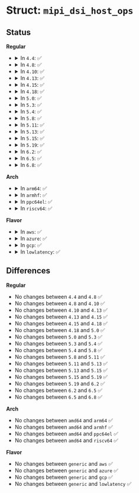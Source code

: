 # Struct: <code>mipi_dsi_host_ops</code>

## Status
<b>Regular</b>
<ul>
<li>
<details>
<summary>In <code>4.4</code>: ✅</summary>

```c
struct mipi_dsi_host_ops {
    int (*attach)(struct mipi_dsi_host *, struct mipi_dsi_device *);
    int (*detach)(struct mipi_dsi_host *, struct mipi_dsi_device *);
    ssize_t (*transfer)(struct mipi_dsi_host *, const struct mipi_dsi_msg *);
};
```
</details>
</li>
<li>
<details>
<summary>In <code>4.8</code>: ✅</summary>

```c
struct mipi_dsi_host_ops {
    int (*attach)(struct mipi_dsi_host *, struct mipi_dsi_device *);
    int (*detach)(struct mipi_dsi_host *, struct mipi_dsi_device *);
    ssize_t (*transfer)(struct mipi_dsi_host *, const struct mipi_dsi_msg *);
};
```
</details>
</li>
<li>
<details>
<summary>In <code>4.10</code>: ✅</summary>

```c
struct mipi_dsi_host_ops {
    int (*attach)(struct mipi_dsi_host *, struct mipi_dsi_device *);
    int (*detach)(struct mipi_dsi_host *, struct mipi_dsi_device *);
    ssize_t (*transfer)(struct mipi_dsi_host *, const struct mipi_dsi_msg *);
};
```
</details>
</li>
<li>
<details>
<summary>In <code>4.13</code>: ✅</summary>

```c
struct mipi_dsi_host_ops {
    int (*attach)(struct mipi_dsi_host *, struct mipi_dsi_device *);
    int (*detach)(struct mipi_dsi_host *, struct mipi_dsi_device *);
    ssize_t (*transfer)(struct mipi_dsi_host *, const struct mipi_dsi_msg *);
};
```
</details>
</li>
<li>
<details>
<summary>In <code>4.15</code>: ✅</summary>

```c
struct mipi_dsi_host_ops {
    int (*attach)(struct mipi_dsi_host *, struct mipi_dsi_device *);
    int (*detach)(struct mipi_dsi_host *, struct mipi_dsi_device *);
    ssize_t (*transfer)(struct mipi_dsi_host *, const struct mipi_dsi_msg *);
};
```
</details>
</li>
<li>
<details>
<summary>In <code>4.18</code>: ✅</summary>

```c
struct mipi_dsi_host_ops {
    int (*attach)(struct mipi_dsi_host *, struct mipi_dsi_device *);
    int (*detach)(struct mipi_dsi_host *, struct mipi_dsi_device *);
    ssize_t (*transfer)(struct mipi_dsi_host *, const struct mipi_dsi_msg *);
};
```
</details>
</li>
<li>
<details>
<summary>In <code>5.0</code>: ✅</summary>

```c
struct mipi_dsi_host_ops {
    int (*attach)(struct mipi_dsi_host *, struct mipi_dsi_device *);
    int (*detach)(struct mipi_dsi_host *, struct mipi_dsi_device *);
    ssize_t (*transfer)(struct mipi_dsi_host *, const struct mipi_dsi_msg *);
};
```
</details>
</li>
<li>
<details>
<summary>In <code>5.3</code>: ✅</summary>

```c
struct mipi_dsi_host_ops {
    int (*attach)(struct mipi_dsi_host *, struct mipi_dsi_device *);
    int (*detach)(struct mipi_dsi_host *, struct mipi_dsi_device *);
    ssize_t (*transfer)(struct mipi_dsi_host *, const struct mipi_dsi_msg *);
};
```
</details>
</li>
<li>
<details>
<summary>In <code>5.4</code>: ✅</summary>

```c
struct mipi_dsi_host_ops {
    int (*attach)(struct mipi_dsi_host *, struct mipi_dsi_device *);
    int (*detach)(struct mipi_dsi_host *, struct mipi_dsi_device *);
    ssize_t (*transfer)(struct mipi_dsi_host *, const struct mipi_dsi_msg *);
};
```
</details>
</li>
<li>
<details>
<summary>In <code>5.8</code>: ✅</summary>

```c
struct mipi_dsi_host_ops {
    int (*attach)(struct mipi_dsi_host *, struct mipi_dsi_device *);
    int (*detach)(struct mipi_dsi_host *, struct mipi_dsi_device *);
    ssize_t (*transfer)(struct mipi_dsi_host *, const struct mipi_dsi_msg *);
};
```
</details>
</li>
<li>
<details>
<summary>In <code>5.11</code>: ✅</summary>

```c
struct mipi_dsi_host_ops {
    int (*attach)(struct mipi_dsi_host *, struct mipi_dsi_device *);
    int (*detach)(struct mipi_dsi_host *, struct mipi_dsi_device *);
    ssize_t (*transfer)(struct mipi_dsi_host *, const struct mipi_dsi_msg *);
};
```
</details>
</li>
<li>
<details>
<summary>In <code>5.13</code>: ✅</summary>

```c
struct mipi_dsi_host_ops {
    int (*attach)(struct mipi_dsi_host *, struct mipi_dsi_device *);
    int (*detach)(struct mipi_dsi_host *, struct mipi_dsi_device *);
    ssize_t (*transfer)(struct mipi_dsi_host *, const struct mipi_dsi_msg *);
};
```
</details>
</li>
<li>
<details>
<summary>In <code>5.15</code>: ✅</summary>

```c
struct mipi_dsi_host_ops {
    int (*attach)(struct mipi_dsi_host *, struct mipi_dsi_device *);
    int (*detach)(struct mipi_dsi_host *, struct mipi_dsi_device *);
    ssize_t (*transfer)(struct mipi_dsi_host *, const struct mipi_dsi_msg *);
};
```
</details>
</li>
<li>
<details>
<summary>In <code>5.19</code>: ✅</summary>

```c
struct mipi_dsi_host_ops {
    int (*attach)(struct mipi_dsi_host *, struct mipi_dsi_device *);
    int (*detach)(struct mipi_dsi_host *, struct mipi_dsi_device *);
    ssize_t (*transfer)(struct mipi_dsi_host *, const struct mipi_dsi_msg *);
};
```
</details>
</li>
<li>
<details>
<summary>In <code>6.2</code>: ✅</summary>

```c
struct mipi_dsi_host_ops {
    int (*attach)(struct mipi_dsi_host *, struct mipi_dsi_device *);
    int (*detach)(struct mipi_dsi_host *, struct mipi_dsi_device *);
    ssize_t (*transfer)(struct mipi_dsi_host *, const struct mipi_dsi_msg *);
};
```
</details>
</li>
<li>
<details>
<summary>In <code>6.5</code>: ✅</summary>

```c
struct mipi_dsi_host_ops {
    int (*attach)(struct mipi_dsi_host *, struct mipi_dsi_device *);
    int (*detach)(struct mipi_dsi_host *, struct mipi_dsi_device *);
    ssize_t (*transfer)(struct mipi_dsi_host *, const struct mipi_dsi_msg *);
};
```
</details>
</li>
<li>
<details>
<summary>In <code>6.8</code>: ✅</summary>

```c
struct mipi_dsi_host_ops {
    int (*attach)(struct mipi_dsi_host *, struct mipi_dsi_device *);
    int (*detach)(struct mipi_dsi_host *, struct mipi_dsi_device *);
    ssize_t (*transfer)(struct mipi_dsi_host *, const struct mipi_dsi_msg *);
};
```
</details>
</li>
</ul>
<b>Arch</b>
<ul>
<li>
<details>
<summary>In <code>arm64</code>: ✅</summary>

```c
struct mipi_dsi_host_ops {
    int (*attach)(struct mipi_dsi_host *, struct mipi_dsi_device *);
    int (*detach)(struct mipi_dsi_host *, struct mipi_dsi_device *);
    ssize_t (*transfer)(struct mipi_dsi_host *, const struct mipi_dsi_msg *);
};
```
</details>
</li>
<li>
<details>
<summary>In <code>armhf</code>: ✅</summary>

```c
struct mipi_dsi_host_ops {
    int (*attach)(struct mipi_dsi_host *, struct mipi_dsi_device *);
    int (*detach)(struct mipi_dsi_host *, struct mipi_dsi_device *);
    ssize_t (*transfer)(struct mipi_dsi_host *, const struct mipi_dsi_msg *);
};
```
</details>
</li>
<li>
<details>
<summary>In <code>ppc64el</code>: ✅</summary>

```c
struct mipi_dsi_host_ops {
    int (*attach)(struct mipi_dsi_host *, struct mipi_dsi_device *);
    int (*detach)(struct mipi_dsi_host *, struct mipi_dsi_device *);
    ssize_t (*transfer)(struct mipi_dsi_host *, const struct mipi_dsi_msg *);
};
```
</details>
</li>
<li>
<details>
<summary>In <code>riscv64</code>: ✅</summary>

```c
struct mipi_dsi_host_ops {
    int (*attach)(struct mipi_dsi_host *, struct mipi_dsi_device *);
    int (*detach)(struct mipi_dsi_host *, struct mipi_dsi_device *);
    ssize_t (*transfer)(struct mipi_dsi_host *, const struct mipi_dsi_msg *);
};
```
</details>
</li>
</ul>
<b>Flavor</b>
<ul>
<li>
<details>
<summary>In <code>aws</code>: ✅</summary>

```c
struct mipi_dsi_host_ops {
    int (*attach)(struct mipi_dsi_host *, struct mipi_dsi_device *);
    int (*detach)(struct mipi_dsi_host *, struct mipi_dsi_device *);
    ssize_t (*transfer)(struct mipi_dsi_host *, const struct mipi_dsi_msg *);
};
```
</details>
</li>
<li>
<details>
<summary>In <code>azure</code>: ✅</summary>

```c
struct mipi_dsi_host_ops {
    int (*attach)(struct mipi_dsi_host *, struct mipi_dsi_device *);
    int (*detach)(struct mipi_dsi_host *, struct mipi_dsi_device *);
    ssize_t (*transfer)(struct mipi_dsi_host *, const struct mipi_dsi_msg *);
};
```
</details>
</li>
<li>
<details>
<summary>In <code>gcp</code>: ✅</summary>

```c
struct mipi_dsi_host_ops {
    int (*attach)(struct mipi_dsi_host *, struct mipi_dsi_device *);
    int (*detach)(struct mipi_dsi_host *, struct mipi_dsi_device *);
    ssize_t (*transfer)(struct mipi_dsi_host *, const struct mipi_dsi_msg *);
};
```
</details>
</li>
<li>
<details>
<summary>In <code>lowlatency</code>: ✅</summary>

```c
struct mipi_dsi_host_ops {
    int (*attach)(struct mipi_dsi_host *, struct mipi_dsi_device *);
    int (*detach)(struct mipi_dsi_host *, struct mipi_dsi_device *);
    ssize_t (*transfer)(struct mipi_dsi_host *, const struct mipi_dsi_msg *);
};
```
</details>
</li>
</ul>

## Differences
<b>Regular</b>
<ul>
<li>
No changes between <code>4.4</code> and <code>4.8</code> ✅
</li>
<li>
No changes between <code>4.8</code> and <code>4.10</code> ✅
</li>
<li>
No changes between <code>4.10</code> and <code>4.13</code> ✅
</li>
<li>
No changes between <code>4.13</code> and <code>4.15</code> ✅
</li>
<li>
No changes between <code>4.15</code> and <code>4.18</code> ✅
</li>
<li>
No changes between <code>4.18</code> and <code>5.0</code> ✅
</li>
<li>
No changes between <code>5.0</code> and <code>5.3</code> ✅
</li>
<li>
No changes between <code>5.3</code> and <code>5.4</code> ✅
</li>
<li>
No changes between <code>5.4</code> and <code>5.8</code> ✅
</li>
<li>
No changes between <code>5.8</code> and <code>5.11</code> ✅
</li>
<li>
No changes between <code>5.11</code> and <code>5.13</code> ✅
</li>
<li>
No changes between <code>5.13</code> and <code>5.15</code> ✅
</li>
<li>
No changes between <code>5.15</code> and <code>5.19</code> ✅
</li>
<li>
No changes between <code>5.19</code> and <code>6.2</code> ✅
</li>
<li>
No changes between <code>6.2</code> and <code>6.5</code> ✅
</li>
<li>
No changes between <code>6.5</code> and <code>6.8</code> ✅
</li>
</ul>
<b>Arch</b>
<ul>
<li>
No changes between <code>amd64</code> and <code>arm64</code> ✅
</li>
<li>
No changes between <code>amd64</code> and <code>armhf</code> ✅
</li>
<li>
No changes between <code>amd64</code> and <code>ppc64el</code> ✅
</li>
<li>
No changes between <code>amd64</code> and <code>riscv64</code> ✅
</li>
</ul>
<b>Flavor</b>
<ul>
<li>
No changes between <code>generic</code> and <code>aws</code> ✅
</li>
<li>
No changes between <code>generic</code> and <code>azure</code> ✅
</li>
<li>
No changes between <code>generic</code> and <code>gcp</code> ✅
</li>
<li>
No changes between <code>generic</code> and <code>lowlatency</code> ✅
</li>
</ul>
